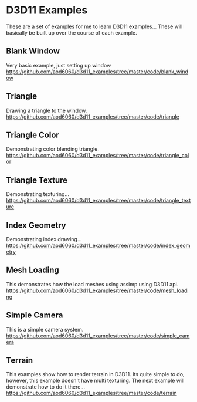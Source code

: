 # D3D11 Examples

These are a set of examples for me to learn D3D11 examples... These
will basically be built up over the course of each example.

## Blank Window
Very basic example, just setting up window
https://github.com/aod6060/d3d11_examples/tree/master/code/blank_window

## Triangle
Drawing a triangle to the window.
https://github.com/aod6060/d3d11_examples/tree/master/code/triangle

## Triangle Color
Demonstrating color blending triangle.
https://github.com/aod6060/d3d11_examples/tree/master/code/triangle_color

## Triangle Texture
Demonstrating texturing...
https://github.com/aod6060/d3d11_examples/tree/master/code/triangle_texture

## Index Geometry
Demonstrating index drawing...
https://github.com/aod6060/d3d11_examples/tree/master/code/index_geometry

## Mesh Loading
This demonstrates how the load meshes using assimp using D3D11 api.
https://github.com/aod6060/d3d11_examples/tree/master/code/mesh_loading

## Simple Camera
This is a simple camera system.
https://github.com/aod6060/d3d11_examples/tree/master/code/simple_camera

## Terrain
This examples show how to render terrain in D3D11. Its quite simple to do,
however, this example doesn't have multi texturing. The next example will 
demonstrate how to do it there...
https://github.com/aod6060/d3d11_examples/tree/master/code/terrain